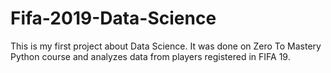 # Fifa-2019-Data-Science
This is my first project about Data Science. It was done on Zero To Mastery Python course and analyzes data from players registered in FIFA 19.
